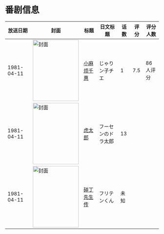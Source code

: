 # 番剧信息

|放送日期|封面|标题|日文标题|话数|评分|评分人数|
|---|---|---|---|---|---|---|
|1981-04-11|<img src="https://lain.bgm.tv/pic/cover/c/c5/3a/63929_zMMnZ.jpg" alt="封面" style="width:150px;height:200px;object-fit:cover;">|[小麻烦千惠](https://bangumi.tv/subject/63929)|じゃりン子チエ|1|7.5|86人评分|
|1981-04-11|<img src="https://lain.bgm.tv/pic/cover/c/67/38/299457_mjXGJ.jpg" alt="封面" style="width:150px;height:200px;object-fit:cover;">|[虎太郎](https://bangumi.tv/subject/299457)|フーセンのドラ太郎|13|||
|1981-04-11|<img src="https://lain.bgm.tv/pic/cover/c/49/82/326201_Z8aF5.jpg" alt="封面" style="width:150px;height:200px;object-fit:cover;">|[碰丁先生传](https://bangumi.tv/subject/326201)|フリテンくん|未知|||
